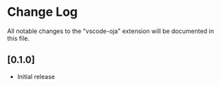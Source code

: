 # Change Log

All notable changes to the "vscode-oja" extension will be documented in this file.

## [0.1.0]

- Initial release